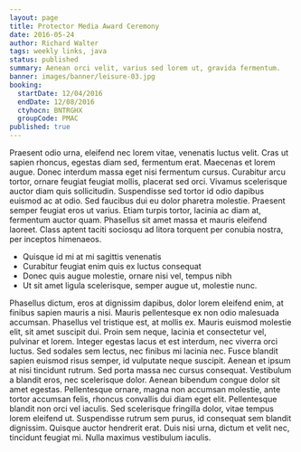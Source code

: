 ```yaml
---
layout: page
title: Protector Media Award Ceremony
date: 2016-05-24
author: Richard Walter
tags: weekly links, java
status: published
summary: Aenean orci velit, varius sed lorem ut, gravida fermentum.
banner: images/banner/leisure-03.jpg
booking:
  startDate: 12/04/2016
  endDate: 12/08/2016
  ctyhocn: BNTRGHX
  groupCode: PMAC
published: true
---
```

Praesent odio urna, eleifend nec lorem vitae, venenatis luctus velit. Cras ut sapien rhoncus, egestas diam sed, fermentum erat. Maecenas et lorem augue. Donec interdum massa eget nisi fermentum cursus. Curabitur arcu tortor, ornare feugiat feugiat mollis, placerat sed orci. Vivamus scelerisque auctor diam quis sollicitudin. Suspendisse sed tortor id odio dapibus euismod ac at odio. Sed faucibus dui eu dolor pharetra molestie. Praesent semper feugiat eros ut varius. Etiam turpis tortor, lacinia ac diam at, fermentum auctor quam. Phasellus sit amet massa et mauris eleifend laoreet. Class aptent taciti sociosqu ad litora torquent per conubia nostra, per inceptos himenaeos.

* Quisque id mi at mi sagittis venenatis
* Curabitur feugiat enim quis ex luctus consequat
* Donec quis augue molestie, ornare nisi vel, tempus nibh
* Ut sit amet ligula scelerisque, semper augue ut, molestie nunc.

Phasellus dictum, eros at dignissim dapibus, dolor lorem eleifend enim, at finibus sapien mauris a nisi. Mauris pellentesque ex non odio malesuada accumsan. Phasellus vel tristique est, at mollis ex. Mauris euismod molestie elit, sit amet suscipit dui. Proin sem neque, lacinia et consectetur vel, pulvinar et lorem. Integer egestas lacus et est interdum, nec viverra orci luctus. Sed sodales sem lectus, nec finibus mi lacinia nec.
Fusce blandit sapien euismod risus semper, id vulputate neque suscipit. Aenean et ipsum at nisi tincidunt rutrum. Sed porta massa nec cursus consequat. Vestibulum a blandit eros, nec scelerisque dolor. Aenean bibendum congue dolor sit amet egestas. Pellentesque ornare, magna non accumsan molestie, ante tortor accumsan felis, rhoncus convallis dui diam eget elit. Pellentesque blandit non orci vel iaculis. Sed scelerisque fringilla dolor, vitae tempus lorem eleifend ut. Suspendisse rutrum sem purus, id consequat sem blandit dignissim. Quisque auctor hendrerit erat. Duis nisi urna, dictum et velit nec, tincidunt feugiat mi. Nulla maximus vestibulum iaculis.
